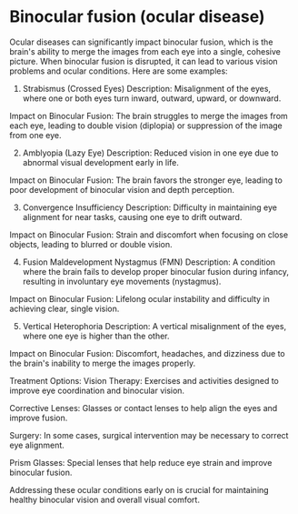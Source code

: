 # Binocular fusion (ocular disease)
Ocular diseases can significantly impact binocular fusion, which is the brain's ability to merge the images from each eye into a single, cohesive picture. When binocular fusion is disrupted, it can lead to various vision problems and ocular conditions. Here are some examples:

1. Strabismus (Crossed Eyes)
Description: Misalignment of the eyes, where one or both eyes turn inward, outward, upward, or downward.

Impact on Binocular Fusion: The brain struggles to merge the images from each eye, leading to double vision (diplopia) or suppression of the image from one eye.

2. Amblyopia (Lazy Eye)
Description: Reduced vision in one eye due to abnormal visual development early in life.

Impact on Binocular Fusion: The brain favors the stronger eye, leading to poor development of binocular vision and depth perception.

3. Convergence Insufficiency
Description: Difficulty in maintaining eye alignment for near tasks, causing one eye to drift outward.

Impact on Binocular Fusion: Strain and discomfort when focusing on close objects, leading to blurred or double vision.

4. Fusion Maldevelopment Nystagmus (FMN)
Description: A condition where the brain fails to develop proper binocular fusion during infancy, resulting in involuntary eye movements (nystagmus).

Impact on Binocular Fusion: Lifelong ocular instability and difficulty in achieving clear, single vision.

5. Vertical Heterophoria
Description: A vertical misalignment of the eyes, where one eye is higher than the other.

Impact on Binocular Fusion: Discomfort, headaches, and dizziness due to the brain's inability to merge the images properly.

Treatment Options:
Vision Therapy: Exercises and activities designed to improve eye coordination and binocular vision.

Corrective Lenses: Glasses or contact lenses to help align the eyes and improve fusion.

Surgery: In some cases, surgical intervention may be necessary to correct eye alignment.

Prism Glasses: Special lenses that help reduce eye strain and improve binocular fusion.

Addressing these ocular conditions early on is crucial for maintaining healthy binocular vision and overall visual comfort.
